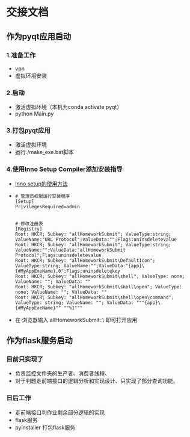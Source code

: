 # 交接文档

## 作为pyqt应用启动

### 1.准备工作

- vpn
- 虚拟环境安装

### 2.启动

- 激活虚拟环境（本机为conda activate pyqt）
- python Main.py

### 3.打包pyqt应用

- 激活虚拟环境
- 运行./make_exe.bat脚本

### 4.使用Inno Setup Compiler添加安装指导

- [Inno setup的使用方法](https://www.cnblogs.com/benpaodejiandan/p/7081011.html)

- ```
  # 管理员权限运行安装程序
  [Setup]
  PrivilegesRequired=admin
  
  
  # 修改注册表
  [Registry]
  Root: HKCR; Subkey: "allHomeworkSubmit"; ValueType:string; ValueName:"URL Protocol";ValueData:"";Flags:uninsdeletevalue
  Root: HKCR; Subkey: "allHomeworkSubmit"; ValueType:string; ValueName:"";ValueData:"allHomeworkSubmit Protocol";Flags:uninsdeletevalue
  Root: HKCR; Subkey: "allHomeworkSubmit\DefaultIcon"; ValueType:string; ValueName:"";ValueData:"{app}\{#MyAppExeName},0";Flags:uninsdeletekey
  Root: HKCR; Subkey: "allHomeworkSubmit\shell"; ValueType: none; ValueName: ""; ValueData: "" 
  Root: HKCR; Subkey: "allHomeworkSubmit\shell\open"; ValueType: none; ValueName: ""; ValueData: ""
  Root: HKCR; Subkey: "allHomeworkSubmit\shell\open\command"; ValueType: string; ValueName: ""; ValueData: """{app}\{#MyAppExeName}"" ""%1"""
  ```

- 在 浏览器输入 allHomeworkSubmit::\\ 即可打开应用

## 作为flask服务启动

### 目前只实现了

-  负责监控文件夹的生产者、消费者线程、
- 对于判题走前端接口的逻辑分析和实现设计、只实现了部分查询功能。

### 日后工作

- 走前端接口判作业剩余部分逻辑的实现
- flask服务
- pyinstaller 打包flask服务